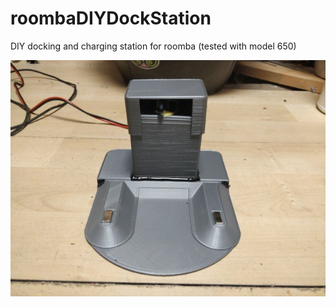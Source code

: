 # roombaDIYDockStation
DIY docking and charging station for roomba (tested with model 650)

![](pictures/pic1.jpg)
